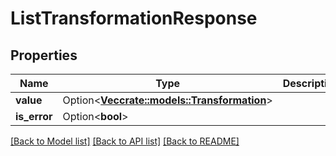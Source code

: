 # ListTransformationResponse

## Properties

Name | Type | Description | Notes
------------ | ------------- | ------------- | -------------
**value** | Option<[**Vec<crate::models::Transformation>**](Transformation.md)> |  | [optional]
**is_error** | Option<**bool**> |  | [optional]

[[Back to Model list]](../README.md#documentation-for-models) [[Back to API list]](../README.md#documentation-for-api-endpoints) [[Back to README]](../README.md)


